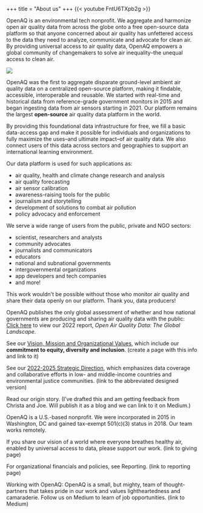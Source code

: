 +++
title = "About us"
+++
{{< youtube FntU6TXpb2g >}}

OpenAQ is an environmental tech nonprofit. We aggregate and harmonize open air quality data from across the globe onto a free open-source data platform so that anyone concerned about air quality has unfettered access to the data they need to analyze, communicate and advocate for clean air. By providing universal access to air quality data, OpenAQ empowers a global community of changemakers to solve air inequality–the unequal access to clean air.

![](/uploads/data-ingestion.webp)

OpenAQ was the first to aggregate disparate ground-level ambient air quality data on a centralized open-source platform, making it findable, accessible, interoperable and reusable. We started with real-time and historical data from reference-grade government monitors in 2015 and began ingesting data from air sensors starting in 2021. Our platform remains the largest **open-source** air quality data platform in the world. 


By providing this foundational data infrastructure for free, we fill a basic data-access gap and make it possible for individuals and organizations to fully maximize the uses–and ultimate impact–of air quality data. We also connect users of this data across sectors and geographies to support an international learning environment. 

Our data platform is used for such applications as:
- air quality, health and climate change research and analysis
- air quality forecasting
- air sensor calibration
- awareness-raising tools for the public
- journalism and storytelling
- development of solutions to combat air pollution
- policy advocacy and enforcement

We serve a wide range of users from the public, private and NGO sectors:
- scientist, researchers and analysts
- community advocates
- journalists and communicators
- educators
- national and subnational governments
- intergovernmental organizations
- app developers and tech companies
- and more!

This work wouldn't be possible without those who monitor air quality and share their data openly on our platform. Thank you, data producers!

OpenAQ publishes the only global assessment of whether and how national governments are producing and sharing air quality data with the public: [Click here](https://documents.openaq.org/reports/Open+Air+Quality+Data+Global+Landscape+2022.pdf) to view our 2022 report, *Open Air Quality Data: The Global Landscape*.

See our [Vision, Mission and Organizational Values](), which include our **commitment to equity, diversity and inclusion**. (create a page with this info and link to it)

See our [2022-2025 Strategic Direction](), which emphasizes data coverage and collaborative efforts in low- and middle-income countries and environmental justice communities. (link to the abbreviated designed version)

    


Read our origin story. (I’ve drafted this and am getting feedback from Christa and Joe. Will publish it as a blog and we can link to it on Medium.)

OpenAQ is a U.S.-based nonprofit. We were incorporated in 2015 in Washington, DC and gained tax-exempt 501(c)(3) status in 2018. Our team works remotely. 

If you share our vision of a world where everyone breathes healthy air, enabled by universal access to data, please support our work.   (link to giving page)

For organizational financials and policies, see Reporting. (link to reporting page)

Working with OpenAQ: OpenAQ is a small, but mighty, team of thought-partners that takes pride in our work and values lightheartedness and camaraderie. Follow us on Medium to learn of job opportunities. (link to Medium)